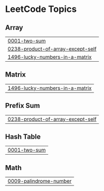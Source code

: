 <!---LeetCode Topics Start-->
# LeetCode Topics
## Array
|  |
| ------- |
| [0001-two-sum](https://github.com/Poweramo/my-leetcode-solutions/tree/master/0001-two-sum) |
| [0238-product-of-array-except-self](https://github.com/Poweramo/my-leetcode-solutions/tree/master/0238-product-of-array-except-self) |
| [1496-lucky-numbers-in-a-matrix](https://github.com/Poweramo/my-leetcode-solutions/tree/master/1496-lucky-numbers-in-a-matrix) |
## Matrix
|  |
| ------- |
| [1496-lucky-numbers-in-a-matrix](https://github.com/Poweramo/my-leetcode-solutions/tree/master/1496-lucky-numbers-in-a-matrix) |
## Prefix Sum
|  |
| ------- |
| [0238-product-of-array-except-self](https://github.com/Poweramo/my-leetcode-solutions/tree/master/0238-product-of-array-except-self) |
## Hash Table
|  |
| ------- |
| [0001-two-sum](https://github.com/Poweramo/my-leetcode-solutions/tree/master/0001-two-sum) |
## Math
|  |
| ------- |
| [0009-palindrome-number](https://github.com/Poweramo/my-leetcode-solutions/tree/master/0009-palindrome-number) |
<!---LeetCode Topics End-->
